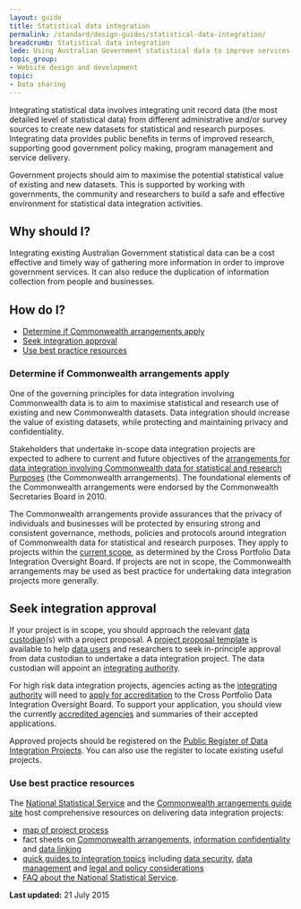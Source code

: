 ```yaml
---
layout: guide
title: Statistical data integration
permalink: /standard/design-guides/statistical-data-integration/
breadcrumb: Statistical data integration
lede: Using Australian Government statistical data to improve services
topic_group:
- Website design and development
topic:
- Data sharing
---
```

Integrating statistical data involves integrating unit record data (the most detailed level of statistical data) from different administrative and/or survey sources to create new datasets for statistical and research purposes. Integrating data provides public benefits in terms of improved research, supporting good government policy making, program management and service delivery.

Government projects should aim to maximise the potential statistical value of existing and new datasets. This is supported by working with governments, the community and researchers to build a safe and effective environment for statistical data integration activities.

## Why should I?

Integrating existing Australian Government statistical data can be a cost effective and timely way of gathering more information in order to improve government services. It can also reduce the duplication of information collection from people and businesses.

## How do I?

*   [Determine if Commonwealth arrangements apply](#determine)
*   [Seek integration approval](#seekintegration)
*   [Use best practice resources](#bestpractice)

### <a id="determine" name="determine"></a>Determine if Commonwealth arrangements apply

One of the governing principles for data integration involving Commonwealth data is to aim to maximise statistical and research use of existing and new Commonwealth datasets. Data integration should increase the value of existing datasets, while protecting and maintaining privacy and confidentiality.

Stakeholders that undertake in-scope data integration projects are expected to adhere to current and future objectives of the [arrangements for data integration involving Commonwealth data for statistical and research Purposes](http://statistical-data-integration.govspace.gov.au/resources/) (the Commonwealth arrangements). The foundational elements of the Commonwealth arrangements were endorsed by the Commonwealth Secretaries Board in 2010.

The Commonwealth arrangements provide assurances that the privacy of individuals and businesses will be protected by ensuring strong and consistent governance, methods, policies and protocols around integration of Commonwealth data for statistical and research purposes. They apply to projects within the [current scope](http://www.nss.gov.au/nss/home.NSF/pages/Data+Integration+-+whats+in+scope?opendocument), as determined by the Cross Portfolio Data Integration Oversight Board. If projects are not in scope, the Commonwealth arrangements may be used as best practice for undertaking data integration projects more generally.

## <a id="seekintegration" name="seekintegration"></a>Seek integration approval

If your project is in scope, you should approach the relevant [data custodian](http://statistical-data-integration.govspace.gov.au/roles-and-responsibilities/data-custodians/a-checklist-for-data-custodians/)(s) with a project proposal. A [project proposal template](http://statistical-data-integration.govspace.gov.au/processes-of-data-integration/project-proposal/project-proposal-template/) is available to help [data users](http://statistical-data-integration.govspace.gov.au/roles-and-responsibilities/data-users/a-checklist-for-data-users/) and researchers to seek in-principle approval from data custodian to undertake a data integration project. The data custodian will appoint an [integrating authority](http://statistical-data-integration.govspace.gov.au/roles-and-responsibilities/integrating-authorities/a-checklist-for-integrating-authorities/).

For high risk data integration projects, agencies acting as the [integrating authority](http://statistical-data-integration.govspace.gov.au/roles-and-responsibilities/integrating-authorities/a-checklist-for-integrating-authorities/) will need to [apply for accreditation](http://www.nss.gov.au/nss/home.NSF/pages/Data+Integration+Interim+accreditation+process+for+Integrating+Authorities?opendocument) to the Cross Portfolio Data Integration Oversight Board. To support your application, you should view the currently [accredited agencies](http://www.nss.gov.au/nss/home.nsf/pages/Data%20Integration:%20Accredited%20Integrating%20Authorities) and summaries of their accepted applications.

Approved projects should be registered on the [Public Register of Data Integration Projects](http://www.nss.gov.au/nss/home.NSF/pages/Data+Integration+Find+A+Project?OpenDocument). You can also use the register to locate existing useful projects.

### <a id="bestpractice" name="bestpractice"></a>Use best practice resources

The [National Statistical Service](http://www.nss.gov.au/nss/home.NSF/pages/Data+Integration+Landing%20Page?OpenDocument) and the [Commonwealth arrangements guide site](https://statistical-data-integration.govspace.gov.au/) host comprehensive resources on delivering data integration projects:

*   [map of project process](https://statistical-data-integration.govspace.gov.au/about-3/process-map-for-data-integration-projects/)
*   fact sheets on [Commonwealth arrangements](http://www.nss.gov.au/nss/home.nsf/pages/Data%20integration%20-%20Commonwealth%20Arrangements%20-%20Information%20series), [information confidentiality](http://www.nss.gov.au/nss/home.NSF/pages/Confidentiality+Information+Sheets) and [data linking](http://www.nss.gov.au/nss/home.nsf/pages/Data%20integration%20-%20data%20linking%20information%20series)
*   [quick guides to integration topics](http://statistical-data-integration.govspace.gov.au/topics/) including [data security](http://statistical-data-integration.govspace.gov.au/topics/secure-data-management/), [data management](http://statistical-data-integration.govspace.gov.au/topics/data-management/) and [legal and policy considerations](http://statistical-data-integration.govspace.gov.au/topics/legal-and-policy-considerations/)
*   [FAQ about the National Statistical Service](http://www.nss.gov.au/nss/home.NSF/pages/Data+Integration:+FAQ's?OpenDocument#Anchor1).

**Last updated:** 21 July 2015